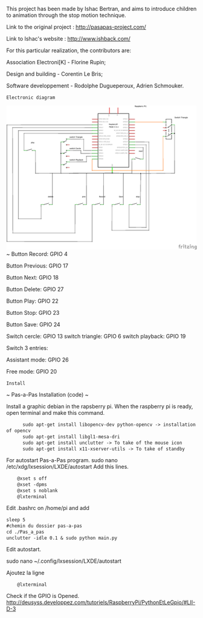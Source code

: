 This project has been made by Ishac Bertran, and aims to introduce children to animation through the stop motion technique.



Link to the original project : http://pasapas-project.com/

Link to Ishac's website : http://www.ishback.com/

For this particular realization, the contributors are:

Association Electroni[K] - Florine Rupin;

Design and building - Corentin Le Bris;

Software developpement - Rodolphe Dugueperoux, Adrien Schmouker.


~~~
Electronic diagram
~~~
![Electronic diagram](https://github.com/duguep/Pas-a-pas/blob/master/Electronic.png)
~
Button Record: 		GPIO 4

Button Previous:   	GPIO 17

Button Next:		GPIO 18

Button Delete:		GPIO 27

Button Play:		GPIO 22

Button Stop:		GPIO 23

Button Save:   		GPIO 24

Switch cercle:   	GPIO 13
switch triangle: 	GPIO 6
switch playback: 	GPIO 19

Switch 3 entries:

Assistant mode:    	GPIO 26

Free mode:	       	GPIO 20

~~~
Install
~~~

~
Pas-a-Pas Installation (code)
~

Install a graphic debian in the rapsberry pi.
When the raspberry pi is ready, open terminal and make this command.
~~~
      sudo apt-get install libopencv-dev python-opencv -> installation of opencv
      sudo apt-get install libgl1-mesa-dri
      sudo apt-get install unclutter -> To take of the mouse icon
      sudo apt-get install x11-xserver-utils -> To take of standby
~~~

For autostart Pas-a-Pas program.
sudo nano /etc/xdg/lxsession/LXDE/autostart
Add this lines.
~~~
	@xset s off
	@xset -dpms
	@xset s noblank
	@lxterminal
~~~

Edit .bashrc on /home/pi 
and add
~~~
sleep 5
#chemin du dossier pas-a-pas
cd ./Pas_a_pas
unclutter -idle 0.1 & sudo python main.py
~~~

Edit autostart.

sudo nano ~/.config/lxsession/LXDE/autostart

Ajoutez la ligne
~~~
	@lxterminal
~~~

Check if the GPIO is Opened.
http://deusyss.developpez.com/tutoriels/RaspberryPi/PythonEtLeGpio/#LII-D-3